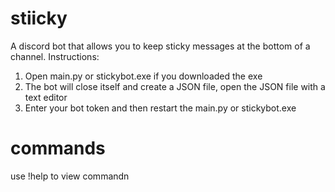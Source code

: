 # stiicky
A discord bot that allows you to keep sticky messages at the bottom of a channel.
Instructions:
1.    Open main.py or stickybot.exe if you downloaded the exe
2.    The bot will close itself and create a JSON file, open the JSON file with a text editor
3.    Enter your bot token and then restart the main.py or stickybot.exe

# commands
use !help to view commandn
